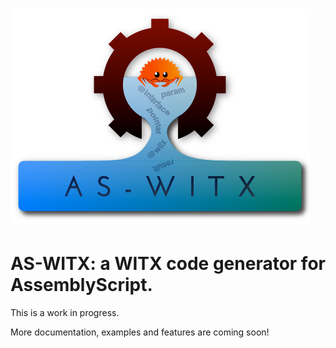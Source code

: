 ![AS-WITX](logo.png)
==========

# AS-WITX: a WITX code generator for AssemblyScript.

This is a work in progress.

More documentation, examples and features are coming soon!
